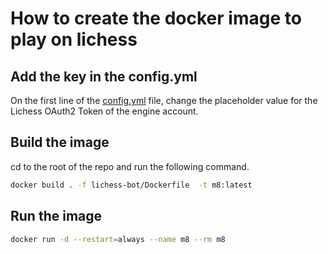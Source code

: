 # How to create the docker image to play on lichess

## Add the key in the config.yml
On the first line of the [config.yml](config.yml) file, change the placeholder value for the Lichess OAuth2 Token of the engine account.

## Build the image
cd to the root of the repo and run the following command.
```bash
docker build . -f lichess-bot/Dockerfile  -t m8:latest
```

## Run the image
```bash
docker run -d --restart=always --name m8 --rm m8
```